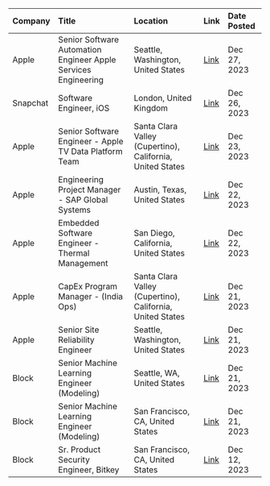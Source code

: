 | Company   | Title                                                          | Location                                                  | Link                                                                                                                             | Date Posted   |
|:----------|:---------------------------------------------------------------|:----------------------------------------------------------|:---------------------------------------------------------------------------------------------------------------------------------|:--------------|
| Apple     | Senior Software Automation Engineer Apple Services Engineering | Seattle, Washington, United States                        | [Link](https://jobs.apple.com/en-us/details/200528846/senior-software-automation-engineer-apple-services-engineering?team=SFTWR) | Dec 27, 2023  |
| Snapchat  | Software Engineer, iOS                                         | London, United Kingdom                                    | [Link](https://wd1.myworkdaysite.com/recruiting/snapchat/snap/job/London-United-Kingdom/Software-Engineer--iOS_R0033268)         | Dec 26, 2023  |
| Apple     | Senior Software Engineer - Apple TV Data Platform Team         | Santa Clara Valley (Cupertino), California, United States | [Link](https://jobs.apple.com/en-us/details/200529799/senior-software-engineer-apple-tv-data-platform-team?team=SFTWR)           | Dec 23, 2023  |
| Apple     | Engineering Project Manager - SAP Global Systems               | Austin, Texas, United States                              | [Link](https://jobs.apple.com/en-us/details/200530873/engineering-project-manager-sap-global-systems?team=SFTWR)                 | Dec 22, 2023  |
| Apple     | Embedded Software Engineer - Thermal Management                | San Diego, California, United States                      | [Link](https://jobs.apple.com/en-us/details/200530197/embedded-software-engineer-thermal-management?team=SFTWR)                  | Dec 22, 2023  |
| Apple     | CapEx Program Manager - (India Ops)                            | Santa Clara Valley (Cupertino), California, United States | [Link](https://jobs.apple.com/en-us/details/200517916/capex-program-manager-india-ops?team=OPMFG)                                | Dec 21, 2023  |
| Apple     | Senior Site Reliability Engineer                               | Seattle, Washington, United States                        | [Link](https://jobs.apple.com/en-us/details/200497945/senior-site-reliability-engineer?team=SFTWR)                               | Dec 21, 2023  |
| Block     | Senior Machine Learning Engineer (Modeling)                    | Seattle, WA, United States                                | [Link](https://www.smartrecruiters.com/Square/743999953432924)                                                                   | Dec 21, 2023  |
| Block     | Senior Machine Learning Engineer (Modeling)                    | San Francisco, CA, United States                          | [Link](https://www.smartrecruiters.com/Square/743999953436316)                                                                   | Dec 21, 2023  |
| Block     | Sr. Product Security Engineer, Bitkey                          | San Francisco, CA, United States                          | [Link](https://www.smartrecruiters.com/Square/743999951080929)                                                                   | Dec 12, 2023  |